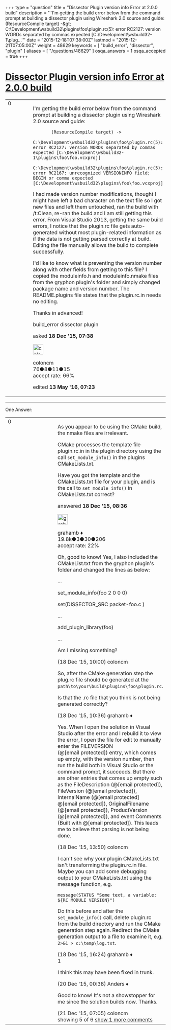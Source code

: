 +++
type = "question"
title = "Dissector Plugin version info Error at 2.0.0 build"
description = '''I&#x27;m getting the build error below from the command prompt at building a dissector plugin using Wireshark 2.0 source and guide:  (ResourceCompile target) -&amp;gt;  C:&#92;Development&#92;wsbuild32&#92;plugins&#92;foo&#92;plugin.rc(5): error RC2127: version WORDs separated by commas expected [C:&#92;Development&#92;wsbuild32-1&#92;plug...'''
date = "2015-12-18T07:38:00Z"
lastmod = "2015-12-21T07:05:00Z"
weight = 48629
keywords = [ "build_error", "dissector", "plugin" ]
aliases = [ "/questions/48629" ]
osqa_answers = 1
osqa_accepted = true
+++

<div class="headNormal">

# [Dissector Plugin version info Error at 2.0.0 build](/questions/48629/dissector-plugin-version-info-error-at-200-build)

</div>

<div id="main-body">

<div id="askform">

<table id="question-table" style="width:100%;"><colgroup><col style="width: 50%" /><col style="width: 50%" /></colgroup><tbody><tr class="odd"><td style="width: 30px; vertical-align: top"><div class="vote-buttons"><span id="post-48629-upvote" class="ajax-command post-vote up" rel="nofollow" title="I like this post (click again to cancel)"> </span><div id="post-48629-score" class="post-score" title="current number of votes">0</div><span id="post-48629-downvote" class="ajax-command post-vote down" rel="nofollow" title="I dont like this post (click again to cancel)"> </span> <span id="favorite-mark" class="ajax-command favorite-mark" rel="nofollow" title="mark/unmark this question as favorite (click again to cancel)"> </span><div id="favorite-count" class="favorite-count"></div></div></td><td><div id="item-right"><div class="question-body"><p>I'm getting the build error below from the command prompt at building a dissector plugin using Wireshark 2.0 source and guide:</p><pre><code>       (ResourceCompile target) -&gt;
     C:\Development\wsbuild32\plugins\foo\plugin.rc(5): error RC2127: version WORDs separated by commas expected [C:\Development\wsbuild32-1\plugins\foo\foo.vcxproj]
     C:\Development\wsbuild32\plugins\foo\plugin.rc(5): error RC2167: unrecognized VERSIONINFO field;  BEGIN or comma expected [C:\Development\wsbuild32\plugins\foo\foo.vcxproj]</code></pre><p>I had made version number modifications, thought I might have left a bad character on the text file so I got new files and left them untouched, ran the build with /t:Clean, re-ran the build and I am still getting this error. From Visual Studio 2013, getting the same build errors, I notice that the plugin.rc file gets auto-generated without most plugin-related information as if the data is not getting parsed correctly at build. Editing the file manually allows the build to complete successfully.</p><p>I'd like to know what is preventing the version number along with other fields from getting to this file? I copied the moduleinfo.h and moduleinfo.nmake files from the gryphon plugin's folder and simply changed package name and version number. The README.plugins file states that the plugin.rc.in needs no editing.</p><p>Thanks in advanced!</p></div><div id="question-tags" class="tags-container tags"><span class="post-tag tag-link-build_error" rel="tag" title="see questions tagged &#39;build_error&#39;">build_error</span> <span class="post-tag tag-link-dissector" rel="tag" title="see questions tagged &#39;dissector&#39;">dissector</span> <span class="post-tag tag-link-plugin" rel="tag" title="see questions tagged &#39;plugin&#39;">plugin</span></div><div id="question-controls" class="post-controls"></div><div class="post-update-info-container"><div class="post-update-info post-update-info-user"><p>asked <strong>18 Dec '15, 07:38</strong></p><img src="https://secure.gravatar.com/avatar/bfa53b64ea6967e45a614981c461a638?s=32&amp;d=identicon&amp;r=g" class="gravatar" width="32" height="32" alt="coloncm&#39;s gravatar image" /><p><span>coloncm</span><br />
<span class="score" title="76 reputation points">76</span><span title="8 badges"><span class="badge1">●</span><span class="badgecount">8</span></span><span title="11 badges"><span class="silver">●</span><span class="badgecount">11</span></span><span title="15 badges"><span class="bronze">●</span><span class="badgecount">15</span></span><br />
<span class="accept_rate" title="Rate of the user&#39;s accepted answers">accept rate:</span> <span title="coloncm has 2 accepted answers">66%</span></p></div><div class="post-update-info post-update-info-edited"><p><span> edited <strong>13 May '16, 07:23</strong> </span></p></div></div><div id="comments-container-48629" class="comments-container"></div><div id="comment-tools-48629" class="comment-tools"></div><div class="clear"></div><div id="comment-48629-form-container" class="comment-form-container"></div><div class="clear"></div></div></td></tr></tbody></table>

------------------------------------------------------------------------

<div class="tabBar">

<span id="sort-top"></span>

<div class="headQuestions">

One Answer:

</div>

</div>

<span id="48630"></span>

<div id="answer-container-48630" class="answer accepted-answer">

<table style="width:100%;"><colgroup><col style="width: 50%" /><col style="width: 50%" /></colgroup><tbody><tr class="odd"><td style="width: 30px; vertical-align: top"><div class="vote-buttons"><span id="post-48630-upvote" class="ajax-command post-vote up" rel="nofollow" title="I like this post (click again to cancel)"> </span><div id="post-48630-score" class="post-score" title="current number of votes">0</div><span id="post-48630-downvote" class="ajax-command post-vote down" rel="nofollow" title="I dont like this post (click again to cancel)"> </span> <span class="accept-answer on" rel="nofollow" title="coloncm has selected this answer as the correct answer"> </span></div></td><td><div class="item-right"><div class="answer-body"><p>As you appear to be using the CMake build, the nmake files are irrelevant.</p><p>CMake processes the template file plugin.rc.in in the plugin directory using the call <code>set_module_info()</code> in the plugins CMakeLists.txt.</p><p>Have you got the template and the CMakeLists.txt file for your plugin, and is the call to <code>set_module_info()</code> in CMakeLists.txt correct?</p></div><div class="answer-controls post-controls"></div><div class="post-update-info-container"><div class="post-update-info post-update-info-user"><p>answered <strong>18 Dec '15, 08:36</strong></p><img src="https://secure.gravatar.com/avatar/d2a7e24ca66604c749c7c88c1da8ff78?s=32&amp;d=identicon&amp;r=g" class="gravatar" width="32" height="32" alt="grahamb&#39;s gravatar image" /><p><span>grahamb ♦</span><br />
<span class="score" title="19834 reputation points"><span>19.8k</span></span><span title="3 badges"><span class="badge1">●</span><span class="badgecount">3</span></span><span title="30 badges"><span class="silver">●</span><span class="badgecount">30</span></span><span title="206 badges"><span class="bronze">●</span><span class="badgecount">206</span></span><br />
<span class="accept_rate" title="Rate of the user&#39;s accepted answers">accept rate:</span> <span title="grahamb has 274 accepted answers">22%</span></p></div></div><div id="comments-container-48630" class="comments-container"><span id="48631"></span><div id="comment-48631" class="comment"><div id="post-48631-score" class="comment-score"></div><div class="comment-text"><p>Oh, good to know! Yes, I also included the CMakeList.txt from the gryphon plugin's folder and changed the lines as below:</p><p>...</p><p>set_module_info(foo 2 0 0 0)</p><p>set(DISSECTOR_SRC packet-foo.c )</p><p>...</p><p>add_plugin_library(foo)</p><p>...</p><p>Am I missing something?</p></div><div id="comment-48631-info" class="comment-info"><span class="comment-age">(18 Dec '15, 10:00)</span> <span class="comment-user userinfo">coloncm</span></div></div><span id="48632"></span><div id="comment-48632" class="comment"><div id="post-48632-score" class="comment-score"></div><div class="comment-text"><p>So, after the CMake generation step the plug.rc file should be generated at the <code>path\to\your\build\plugins\foo\plugin.rc</code>.</p><p>Is that the .rc file that you think is not being generated correctly?</p></div><div id="comment-48632-info" class="comment-info"><span class="comment-age">(18 Dec '15, 10:36)</span> <span class="comment-user userinfo">grahamb ♦</span></div></div><span id="48633"></span><div id="comment-48633" class="comment"><div id="post-48633-score" class="comment-score"></div><div class="comment-text"><p>Yes. When I open the solution in Visual Studio after the error and I rebuild it to view the error, I open the file for edit to manually enter the FILEVERSION (@<span class="__cf_email__" data-cfemail="b7e5f4e8faf8f3e2fbf2e8e1f2e5e4fef8f9f7">[email protected]</span>) entry, which comes up empty, with the version number, then run the build both in Visual Studio or the command prompt, it succeeds. But there are other entries that comes up empty such as the FileDescription (@<span class="__cf_email__" data-cfemail="5a0a1b19111b1d1f1a">[email protected]</span>), FileVersion (@<span class="__cf_email__" data-cfemail="fdb0b2b9a8b1b8a2abb8afaeb4b2b3bd">[email protected]</span>), InternalName (@<span class="__cf_email__" data-cfemail="5e0e1f1d151f191b1e">[email protected]</span> @<span class="__cf_email__" data-cfemail="8dc0c2c9d8c1c8d2dbc8dfdec4c2c3cd">[email protected]</span>), OriginalFilename (@<span class="__cf_email__" data-cfemail="c2928e97858b8c9d8c838f8782eca6aeae">[email protected]</span>), ProductVersion (@<span class="__cf_email__" data-cfemail="e6b0a3b4b5afa9a8a6">[email protected]</span>), and event Comments (Built with @<span class="__cf_email__" data-cfemail="b5f8e6e3f6eae3f4e7fcf4fbe1f5">[email protected]</span>). This leads me to believe that parsing is not being done.</p></div><div id="comment-48633-info" class="comment-info"><span class="comment-age">(18 Dec '15, 13:50)</span> <span class="comment-user userinfo">coloncm</span></div></div><span id="48636"></span><div id="comment-48636" class="comment"><div id="post-48636-score" class="comment-score"></div><div class="comment-text"><p>I can't see why your plugin CMakeLists.txt isn't transforming the plugin.rc.in file. Maybe you can add some debugging output to your CMakeLists.txt using the message function, e.g.</p><pre><code>message(STATUS &quot;Some text, a variable: ${RC_MODULE_VERSION}&quot;)</code></pre><p>Do this before and after the <code>set_module_info()</code> call, delete plugin.rc from the build directory and run the CMake generation step again. Redirect the CMake generation output to a file to examine it, e.g. <code>2&gt;&amp;1 &gt; c:\temp\log.txt</code>.</p></div><div id="comment-48636-info" class="comment-info"><span class="comment-age">(18 Dec '15, 16:24)</span> <span class="comment-user userinfo">grahamb ♦</span></div></div><span id="48646"></span><div id="comment-48646" class="comment"><div id="post-48646-score" class="comment-score">1</div><div class="comment-text"><p>I think this may have been fixed in trunk.</p></div><div id="comment-48646-info" class="comment-info"><span class="comment-age">(20 Dec '15, 00:38)</span> <span class="comment-user userinfo">Anders ♦</span></div></div><span id="48659"></span><div id="comment-48659" class="comment not_top_scorer"><div id="post-48659-score" class="comment-score"></div><div class="comment-text"><p>Good to know! It's not a showstopper for me since the solution builds now. Thanks.</p></div><div id="comment-48659-info" class="comment-info"><span class="comment-age">(21 Dec '15, 07:05)</span> <span class="comment-user userinfo">coloncm</span></div></div></div><div id="comment-tools-48630" class="comment-tools"><span class="comments-showing"> showing 5 of 6 </span> <a href="#" class="show-all-comments-link">show 1 more comments</a></div><div class="clear"></div><div id="comment-48630-form-container" class="comment-form-container"></div><div class="clear"></div></div></td></tr></tbody></table>

</div>

<div class="paginator-container-left">

</div>

</div>

</div>

